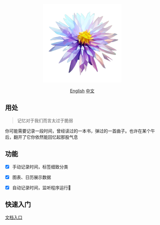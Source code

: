<p align="center">
  <a href="https://shion.app/" target="_blank">
    <img src="./src-tauri/icons/128x128@2x.png" alt="logo">
  </a>
</p>

<p align="center">
  <a href="./README.md">English</a>
  <a href="./README-ZH.md">中文</a>
</p>



## 用处

> 记忆对于我们而言太过于脆弱

你可能需要记录一段时间，曾经读过的一本书，弹过的一首曲子。也许在某个午后，翻开了它你依然能回忆起那股气息



## 功能

- [x] 手动记录时间，标签细致分类
- [x] 图表、日历展示数据
- [x] 自动记录时间，监听程序运行🚧



## 快速入门

[文档入口](https://shion.app/zh/)

